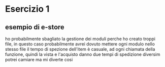 # Esercizio 1
## esempio di e-store
ho probabilmente sbagliato la gestione dei moduli perche ho creato troppi file, in questo caso probabilmente avrei dovuto mettere ogni modulo nello stesso file
il tempo di spezione dell'item è casuale, ad ogni chiamata della funzione, quindi la vista e l'acquisto danno due tempi di spedizione diversim potrei camiare ma mi diverte cosi